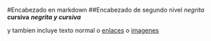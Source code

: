 #Encabezado en markdown
##Encabezado de segundo nivel
*negrita*
**cursiva**
***negrita y cursiva***

y tambien incluye texto normal o [enlaces](www.google.es) o [imagenes](http://www.fondos7.net/wallpaper-original/wallpapers/fondo-celeste-oscuro-6269.jpg)

